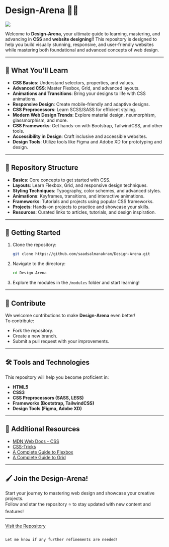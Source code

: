 
# Design-Arena 🎨🌟  

![](https://cdn.pixabay.com/photo/2024/06/01/20/58/beach-8803094_1280.jpg)

Welcome to **Design-Arena**, your ultimate guide to learning, mastering, and advancing in **CSS** and **website designing**!!
This repository is designed to help you build visually stunning, responsive, and user-friendly websites while mastering both foundational and advanced concepts of web design.

---

## 🌟 What You'll Learn
- **CSS Basics**: Understand selectors, properties, and values.  
- **Advanced CSS**: Master Flexbox, Grid, and advanced layouts.  
- **Animations and Transitions**: Bring your designs to life with CSS animations.  
- **Responsive Design**: Create mobile-friendly and adaptive designs.  
- **CSS Preprocessors**: Learn SCSS/SASS for efficient styling.  
- **Modern Web Design Trends**: Explore material design, neumorphism, glassmorphism, and more.  
- **CSS Frameworks**: Get hands-on with Bootstrap, TailwindCSS, and other tools.  
- **Accessibility in Design**: Craft inclusive and accessible websites.  
- **Design Tools**: Utilize tools like Figma and Adobe XD for prototyping and design.  

---

## 📂 Repository Structure
- **Basics**: Core concepts to get started with CSS.  
- **Layouts**: Learn Flexbox, Grid, and responsive design techniques.  
- **Styling Techniques**: Typography, color schemes, and advanced styles.  
- **Animations**: Keyframes, transitions, and interactive animations.  
- **Frameworks**: Tutorials and projects using popular CSS frameworks.  
- **Projects**: Hands-on projects to practice and showcase your skills.  
- **Resources**: Curated links to articles, tutorials, and design inspiration.  

---

## 🚀 Getting Started
1. Clone the repository:  
   ```bash
   git clone https://github.com/saadsalmanakram/Design-Arena.git
   ```
2. Navigate to the directory:  
   ```bash
   cd Design-Arena
   ```
3. Explore the modules in the `/modules` folder and start learning!  

---

## 🌈 Contribute
We welcome contributions to make **Design-Arena** even better!  
To contribute:  
- Fork the repository.  
- Create a new branch.  
- Submit a pull request with your improvements.  

---

## 🛠 Tools and Technologies  
This repository will help you become proficient in:  
- **HTML5**  
- **CSS3**  
- **CSS Preprocessors (SASS, LESS)**  
- **Frameworks (Bootstrap, TailwindCSS)**  
- **Design Tools (Figma, Adobe XD)**  

---

## 📖 Additional Resources
- [MDN Web Docs - CSS](https://developer.mozilla.org/en-US/docs/Web/CSS)  
- [CSS-Tricks](https://css-tricks.com/)  
- [A Complete Guide to Flexbox](https://css-tricks.com/snippets/css/a-guide-to-flexbox/)  
- [A Complete Guide to Grid](https://css-tricks.com/snippets/css/complete-guide-grid/)  

---

## 🖌️ Join the Design-Arena!
Start your journey to mastering web design and showcase your creative projects.  
Follow and star the repository ⭐ to stay updated with new content and features!  

---
[Visit the Repository](https://github.com/saadsalmanakram/Design-Arena)  
```  

Let me know if any further refinements are needed!